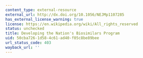 ```yaml
---
content_type: external-resource
external_url: http://dx.doi.org/10.1056/NEJMp1107285
has_external_license_warning: true
license: https://en.wikipedia.org/wiki/All_rights_reserved
status: unchecked
title: Developing the Nation's Biosimilars Program
uid: 50cba726-1d58-4c61-ad40-f05c8be89bee
url_status_code: 403
wayback_url: ''
---
```

